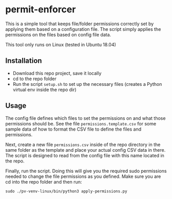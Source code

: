 # permit-enforcer
This is a simple tool that keeps file/folder permissions correctly set by applying them based on a configuration file.
The script simply applies the permissions on the files based on config file data.


This tool only runs on Linux (tested in Ubuntu 18.04)

## Installation
- Download this repo project, save it locally
- cd to the repo folder
- Run the script `setup.sh` to set up the necessary files (creates a Python virtual env inside the repo dir)

## Usage
The config file defines which files to set the permissions on and what those permissions should be.
See the file `permissions.template.csv` for some sample data of how to format the CSV file to define the files and permissions.

Next, create a new file `permissions.csv` inside of the repo directory in the same folder as the template 
and place your actual config CSV data in there. The script is designed to read from the config file with this name located in the repo.

Finally, run the script. Doing this will give you the required sudo permissions needed to change the
file permissions as you defined. Make sure you are cd into the repo folder and then run:

```
sudo ./pv-venv-linux/bin/python3 apply-permissions.py 
```
